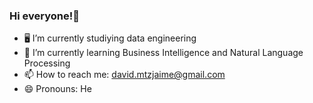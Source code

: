 ### Hi everyone!👋

- 🖥️ I’m currently studiying data engineering  
- 🌱 I’m currently learning Business Intelligence and Natural Language Processing
- 📫 How to reach me: david.mtzjaime@gmail.com
- 😄 Pronouns: He
